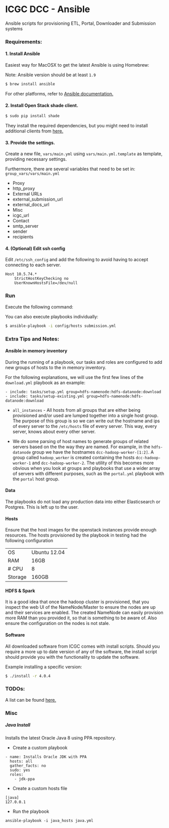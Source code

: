# ICGC DCC - Ansible

Ansible scripts for provisioning ETL, Portal, Downloader and Submission systems

### Requirements:

#### 1. Install Ansible

Easiest way for MacOSX to get the latest Ansible is using Homebrew:

Note: Ansible version should be at least `1.9`

```bash
$ brew install ansible
```

For other platforms, refer to [Ansible documentation.](http://docs.ansible.com/intro_installation.html)

#### 2. Install Open Stack shade client.

```bash
$ sudo pip install shade
```

They install the required dependencies, but you might need to install additional clients from [here.](http://docs.openstack.org/user-guide/content/install_clients.html)


#### 3. Provide the settings.

Create a new file, `vars/main.yml` using `vars/main.yml.template` as template, providing necessary settings.

Furthermore, there are several variables that need to be set in: `group_vars/vars/main.yml`

* Proxy
 * http_proxy
* External URLs
 * external_submission_url
 * external_docs_url
* Misc
 * icgc_url
* Contact
 * smtp_server
 * sender
 * recipients

#### 4. (Optional) Edit ssh config

Edit `/etc/ssh_config` and add the following to avoid having to accept connecting to each server.

```
Host 10.5.74.*
	StrictHostKeyChecking no
	UserKnownHostsFile=/dev/null
```


### Run

Execute the following command:

You can also execute playbooks individually:

```bash
$ ansible-playbook -i config/hosts submission.yml
```

### Extra Tips and Notes:

#### Ansible in memory inventory

During the running of a playbook, our tasks and roles are configured to add new groups of hosts to the in memory inventory.

For the following explanations, we will use the first few lines of the `download.yml` playbook as an example:
```
- include: tasks/setup.yml group=hdfs-namenode:hdfs-datanode:download
- include: tasks/setup-existing.yml group=hdfs-namenode:hdfs-datanode:download
```

* `all_instances` - All hosts from all groups that are either being provisioned and/or used are lumped together into a single host group.
The purpose of this group is so we can write out the hostname and ips of every server to the `/etc/hosts` file of every server. This way, 
every server, knows about every other server.

* We do some parsing of host names to generate groups of related servers based on the the way they are named. For example,
in the `hdfs-datanode` group we have the hostnames `dcc-hadoop-worker-[1:2]`. A group called `hadoop_worker` is created containing 
the hosts `dcc-hadoop-worker-1` and `dcc-hadoop-worker-2`. The utility of this becomes more obvious when you look at groups and playbooks that use
a wider array of servers with different purposes, such as the `portal.yml` playbook with the `portal` host group. 


#### Data

The playbooks do not load any production data into either Elasticsearch or Postgres. This
is left up to the user. 

#### Hosts
Ensure that the host images for the openstack instances provide enough resources. 
The hosts provisioned by the playbook in testing had the following configuration

|   |   |
|---|---|
| OS | Ubuntu 12.04 |
| RAM | 16GB |
| # CPU | 8 |
| Storage | 160GB |

#### HDFS & Spark

It is a good idea that once the hadoop cluster is provisioned, that you inspect the web UI of the NameNode/Master to ensure
the nodes are up and their services are enabled. The created NameNode can easily provision more 
RAM than you provided it, so that is something to be aware of. Also ensure the configuration on the nodes
is not stale.

#### Software
All downloaded software from ICGC comes with install scripts. Should you require a more up to date
version of any of the software, the install script should provide you with the functionality to update
the software. 

Example installing a specific version:
```bash
$ ./install -r 4.0.4
```

### TODOs:

A list can be found [here.](https://jira.oicr.on.ca/browse/DCC-2962)

### Misc

##### Java Install
Installs the latest Oracle Java 8 using PPA repository.

- Create a custom playbook

```
- name: Installs Oracle JDK with PPA
  hosts: all
  gather_facts: no
  sudo: yes
  roles:
    - jdk-ppa
```
- Create a custom hosts file

```
[java]
127.0.0.1
```

- Run the playbook

```
ansible-playbook -i java_hosts java.yml
```
